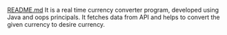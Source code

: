[README.md](https://github.com/PrinceKumarPandey51/TECHPLEMENT/files/14495015/README.md)
It is a real time currency converter program, developed using Java and oops principals. It fetches data from API and helps to convert  the given currency to desire currency.
